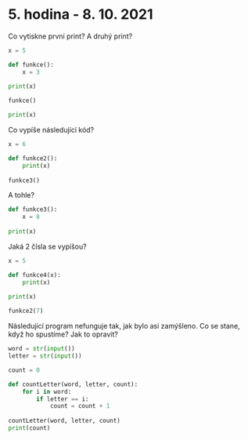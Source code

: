 # 5. hodina - 8. 10. 2021

Co vytiskne první print? A druhý print?
``` python
x = 5

def funkce():
    x = 3
    
print(x)

funkce()

print(x)

```

Co vypíše následující kód?
``` python
x = 6

def funkce2():
    print(x)
    
funkce3()


```


A tohle?
``` python
def funkce3():
    x = 8
    
print(x)

```

Jaká 2 čísla se vypíšou?
``` python
x = 5

def funkce4(x):
    print(x)
    
print(x)

funkce2(7)

```


Následující program nefunguje tak, jak bylo asi zamýšleno. Co se stane, když ho spustíme? Jak to opravit?
``` python
word = str(input()) 
letter = str(input()) 

count = 0 

def countLetter(word, letter, count): 
    for i in word: 
        if letter == i: 
            count = count + 1 
 
countLetter(word, letter, count) 
print(count)
```
